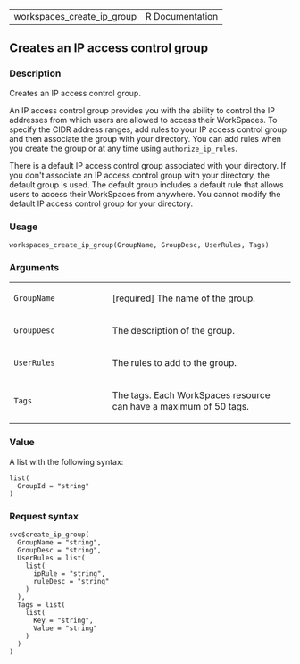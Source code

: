 <table style="width: 100%;">
<tbody>
<tr class="odd">
<td>workspaces_create_ip_group</td>
<td style="text-align: right;">R Documentation</td>
</tr>
</tbody>
</table>

## Creates an IP access control group

### Description

Creates an IP access control group.

An IP access control group provides you with the ability to control the
IP addresses from which users are allowed to access their WorkSpaces. To
specify the CIDR address ranges, add rules to your IP access control
group and then associate the group with your directory. You can add
rules when you create the group or at any time using
`authorize_ip_rules`.

There is a default IP access control group associated with your
directory. If you don't associate an IP access control group with your
directory, the default group is used. The default group includes a
default rule that allows users to access their WorkSpaces from anywhere.
You cannot modify the default IP access control group for your
directory.

### Usage

    workspaces_create_ip_group(GroupName, GroupDesc, UserRules, Tags)

### Arguments

<table>
<colgroup>
<col style="width: 35%" />
<col style="width: 65%" />
</colgroup>
<tbody>
<tr class="odd">
<td><code
id="workspaces_create_ip_group_:_GroupName">GroupName</code></td>
<td><p>[required] The name of the group.</p></td>
</tr>
<tr class="even">
<td><code
id="workspaces_create_ip_group_:_GroupDesc">GroupDesc</code></td>
<td><p>The description of the group.</p></td>
</tr>
<tr class="odd">
<td><code
id="workspaces_create_ip_group_:_UserRules">UserRules</code></td>
<td><p>The rules to add to the group.</p></td>
</tr>
<tr class="even">
<td><code id="workspaces_create_ip_group_:_Tags">Tags</code></td>
<td><p>The tags. Each WorkSpaces resource can have a maximum of 50
tags.</p></td>
</tr>
</tbody>
</table>

### Value

A list with the following syntax:

    list(
      GroupId = "string"
    )

### Request syntax

    svc$create_ip_group(
      GroupName = "string",
      GroupDesc = "string",
      UserRules = list(
        list(
          ipRule = "string",
          ruleDesc = "string"
        )
      ),
      Tags = list(
        list(
          Key = "string",
          Value = "string"
        )
      )
    )
